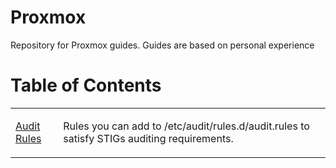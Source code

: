# Proxmox
Repository for Proxmox guides. Guides are based on personal experience

# Table of Contents
<table>
  <tr>
    <td>
      <a href="https://github.com/PudgyDragon/Proxmox/blob/main/audit.rules">Audit Rules</a>
    </td>
    <td>
      <p>Rules you can add to /etc/audit/rules.d/audit.rules to satisfy STIGs auditing requirements.</p>
    </td>
  </tr>
</table>
